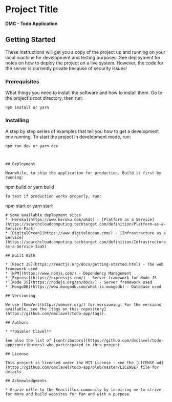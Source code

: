 # Project Title

  **DMC - Todo Application**

## Getting Started

These instructions will get you a copy of the project up and running on your local machine for development and testing purposes. See deployment for notes on how to deploy the project on a live system. However, the code for the server is currently private because of security issues!

### Prerequisites

What things you need to install the software and how to install them.
Go to the project's root directory, then run:
```
npm install or yarn
```
### Installing

A step by step series of examples that tell you how to get a development env running.
To start the project in development mode, run:

```
npm run dev or yarn dev
```
```


## Deployment

Meanwhile, to ship the application for production. Build it first by running:

```
npm build or yarn build
```
To test if production works properly, run:
```
npm start or yarn start
```
# Some available deployment sites
* [Heroku](https://www.heroku.com/what) - [Platform as a Service](https://searchcloudcomputing.techtarget.com/definition/Platform-as-a-Service-PaaS)
* [DigitalOcean](https://www.digitalocean.com/) - [Infrastracture as a Service](https://searchcloudcomputing.techtarget.com/definition/Infrastructure-as-a-Service-IaaS)

## Built With

* [React JS](https://reactjs.org/docs/getting-started.html) - The web framework used
* [NPM](https://www.npmjs.com/) - Dependency Management
* [Express](https://expressjs.com/) - Server framework for Node JS
* [Node JS](https://nodejs.org/en/docs/) - Server framework used
* [MongoDB](https://www.mongodb.com/what-is-mongodb) - Database used

## Versioning

We use [SemVer](http://semver.org/) for versioning. For the versions available, see the [tags on this repository](https://github.com/dmclavel/todo-app/tags). 

## Authors

* **Daimler Clavel**

See also the list of [contributors](https://github.com/dmclavel/todo-app/contributors) who participated in this project.

## License

This project is licensed under the MIT License - see the [LICENSE.md](https://github.com/dmclavel/todo-app/blob/master/LICENSE) file for details

## Acknowledgments

* Grazie mille to the Reactiflux community by inspiring me to strive for more and build websites for fun and with a purpose
